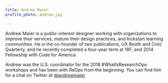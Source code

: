 ```yaml
---
title: Andrew Maier
profile_photo: andrew.jpg

---
```


Andrew Maier is a public-interest designer working with organizations to improve their services, mature their design practices, and kickstart learning communities. He is the co-founder of two publications, UX Booth and Civic Quarterly, and he recently completed a four-year term at 18F, and 2014 Fellowship with Code for America.  

Andrew was the U.S. coordinator for the 2018 #WhatIsResearchOps workshops and has been with ReOps from the beginning. You can find him for a chat on Twitter at <a href="https://twitter.com/andrewmaier">@andrewmaier</a>
